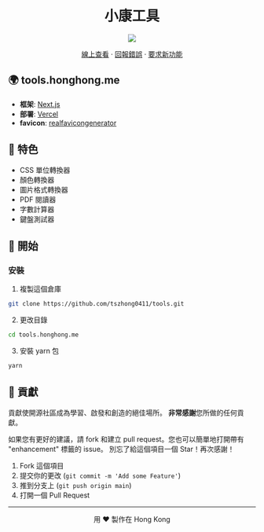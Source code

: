 <h1 align="center">
 小康工具
</h1>

<p align="center">
  <img src="https://socialify.git.ci/tszhong0411/tools/image?forks=1&issues=1&logo=https://honghong.me/static/images/projects/tools/logo.png&name=1&owner=1&pulls=1&stargazers=1&theme=Dark">
</p>

<p align="center">
    <a href="https://tools.honghong.me" target="blank">線上查看</a>
    ·
    <a href="https://github.com/tszhong0411/tools/issues/new/choose">回報錯誤</a>
    ·
    <a href="https://github.com/tszhong0411/tools/issues/new/choose">要求新功能</a>
</p>

## 🌍 tools.honghong.me

- **框架**: [Next.js](https://nextjs.org/)
- **部署**: [Vercel](https://vercel.com)
- **favicon**: [realfavicongenerator](https://realfavicongenerator.net/)

## 🤩 特色

- CSS 單位轉換器
- 顏色轉換器
- 圖片格式轉換器
- PDF 閱讀器
- 字數計算器
- 鍵盤測試器

## 👋 開始

### 安裝

1. 複製這個倉庫

```sh
git clone https://github.com/tszhong0411/tools.git
```

2. 更改目錄

```sh
cd tools.honghong.me
```

3. 安裝 yarn 包

```sh
yarn
```

## 🍰 貢獻

貢獻使開源社區成為學習、啟發和創造的絕佳場所。 **非常感謝**您所做的任何貢獻。

如果您有更好的建議，請 fork 和建立 pull request。您也可以簡單地打開帶有 "enhancement" 標籤的 issue。
別忘了給這個項目一個 Star！再次感謝！

1. Fork 這個項目
2. 提交你的更改 (`git commit -m 'Add some Feature'`)
3. 推到分支上 (`git push origin main`)
4. 打開一個 Pull Request

<hr>
<p align="center">
用 ❤️ 製作在 Hong Kong
</p>
